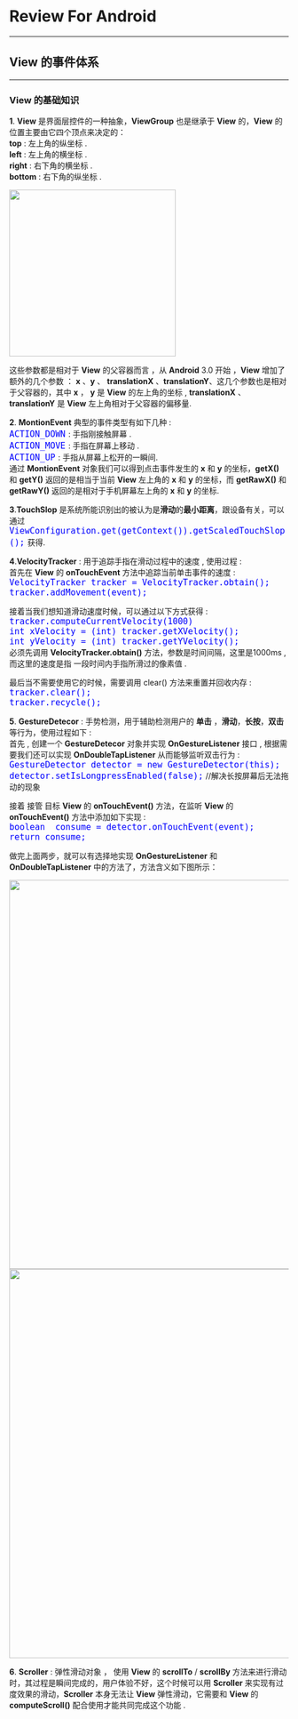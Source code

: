 # Review For Android
***
## View 的事件体系
***
### View 的基础知识  

**1**. **View** 是界面层控件的一种抽象，**ViewGroup** 也是继承于 **View** 的，**View** 的位置主要由它四个顶点来决定的：  
**top** : 左上角的纵坐标 .  
**left** : 左上角的横坐标 .  
**right** : 右下角的横坐标 .  
**bottom** : 右下角的纵坐标 .   

<img src = "https://raw.githubusercontent.com/Jiervs/RepsitoryResource/master/Dwelling-in-the-past/View.png" width = 300 />

这些参数都是相对于 **View** 的父容器而言 ，从 **Android** 3.0 开始 ，**View** 增加了额外的几个参数 ： **x** 、**y** 、 **translationX** 、**translationY**、这几个参数也是相对于父容器的，其中  **x** ， **y**  是  **View** 的左上角的坐标 , **translationX** 、**translationY** 是 **View** 左上角相对于父容器的偏移量.  

**2**. **MontionEvent** 典型的事件类型有如下几种 :   
<font size = 4 color = blue>`ACTION_DOWN` </font> : 手指刚接触屏幕 .   
<font size = 4 color = blue>`ACTION_MOVE` </font> : 手指在屏幕上移动 .   
<font size = 4 color = blue>`ACTION_UP` </font> : 手指从屏幕上松开的一瞬间.   
通过  **MontionEvent** 对象我们可以得到点击事件发生的 **x** 和 **y** 的坐标，**getX()** 和 **getY()** 返回的是相当于当前 **View** 左上角的 **x** 和 **y** 的坐标，而 **getRawX()** 和 **getRawY()** 返回的是相对于手机屏幕左上角的  **x** 和 **y** 的坐标.   

**3**.**TouchSlop** 是系统所能识别出的被认为是**滑动**的**最小距离**，跟设备有关，可以通过 <font size = 4 color = blue>`ViewConfiguration.get(getContext()).getScaledTouchSlop();` </font> 获得. 

**4**.**VelocityTracker** : 用于追踪手指在滑动过程中的速度 , 使用过程 :   
首先在 **View** 的 **onTouchEvent** 方法中追踪当前单击事件的速度 :   
<font size = 4 color = blue>`VelocityTracker tracker = VelocityTracker.obtain();`</font>   
<font size = 4 color = blue>`tracker.addMovement(event);`</font>   

接着当我们想知道滑动速度时候，可以通过以下方式获得 :    
<font size = 4 color = blue>`tracker.computeCurrentVelocity(1000)`</font>   
<font size = 4 color = blue>`int xVelocity = (int) tracker.getXVelocity();`</font>    
<font size = 4 color = blue>`int yVelocity = (int) tracker.getYVelocity();`</font>   
必须先调用  **VelocityTracker.obtain()** 方法，参数是时间间隔，这里是1000ms , 而这里的速度是指 一段时间内手指所滑过的像素值 .   

最后当不需要使用它的时候，需要调用 clear() 方法来重置并回收内存 :  
<font size = 4 color = blue>`tracker.clear();`</font>  
<font size = 4 color = blue>`tracker.recycle();`</font> 

**5**. **GestureDetecor** : 手势检测，用于辅助检测用户的 **单击** ，**滑动**，**长按**，**双击** 等行为，使用过程如下 :  
首先 , 创建一个 **GestureDetecor** 对象并实现 **OnGestureListener** 接口 , 根据需要我们还可以实现 **OnDoubleTapListener** 从而能够监听双击行为 :  
<font size = 4 color = blue>`GestureDetector detector = new GestureDetector(this);`</font>  
<font size = 4 color = blue>`detector.setIsLongpressEnabled(false);`</font>  //解决长按屏幕后无法拖动的现象  

接着 接管 目标 **View** 的 **onTouchEvent()** 方法，在监听 **View** 的 **onTouchEvent()** 方法中添加如下实现 :   
<font size = 4 color = blue>`boolean  consume = detector.onTouchEvent(event);`</font>  
<font size = 4 color = blue>`return consume;`</font>  

做完上面两步，就可以有选择地实现 **OnGestureListener** 和 **OnDoubleTapListener** 中的方法了，方法含义如下图所示： 

<img src = "https://raw.githubusercontent.com/Jiervs/RepsitoryResource/master/Dwelling-in-the-past/OnGestureListener%EF%BC%8COnDoubleTapListener(1).png" width = 700 />
<img src = "https://raw.githubusercontent.com/Jiervs/RepsitoryResource/master/Dwelling-in-the-past/OnGestureListener%EF%BC%8COnDoubleTapListener(2).png" width = 700 />   

**6**. **Scroller** : 弹性滑动对象 ， 使用 **View** 的 **scrollTo** / **scrollBy** 方法来进行滑动时，其过程是瞬间完成的，用户体验不好，这个时候可以用 **Scroller** 来实现有过度效果的滑动，**Scroller** 本身无法让 **View** 弹性滑动，它需要和 **View** 的 **computeScroll()** 配合使用才能共同完成这个功能 .

